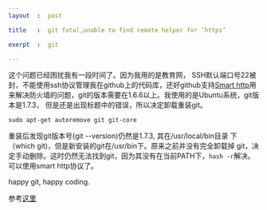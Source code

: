 ```yaml
---
layout	:  post 

title	:  git fatal,unable to find remote helper for ‘https’

exerpt 	:  git 

---
```


这个问题已经困扰我有一段时间了。因为我用的是教育网，
SSH默认端口号22被封，不能使用ssh协议管理我在github上的代码库，还好github支持[Smart
http](https://github.com/blog/642-smart-http-support)用来解决防火墙的问题，git的版本需要在1.6.6以上。我使用的是Ubuntu系统，git版本是1.7.3，
但是还是出现标题中的错误，所以决定卸载重装git。

    sudo apt-get autoremove git git-core

重装后发现git版本号(git --version)仍然是1.7.3, 其在/usr/local/bin目录
下（which git)，但是新安装的git在/usr/bin下。原来之前并没有完全卸载掉
git，决定手动删除。这时仍然无法找到git，因为其没有在当前PATH下，`hash
-r`解决。可以使用smart http协议了。

happy git, happy coding.

参考[这里](http://stackoverflow.com/questions/5500247/git-error-cannot-handle-https) 


